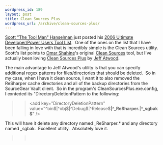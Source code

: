 ```yaml
--- 
wordpress_id: 189
layout: post
title: Clean Sources Plus
wordpress_url: /archive/clean-sources-plus/
---
```


<p><a href="http://www.computerzen.com/">Scott &quot;The Tool Man&quot; Hanselman</a> just posted his <a href="http://www.hanselman.com/blog/ScottHanselmans2006UltimateDeveloperAndPowerUsersToolListForWindows.aspx">2006 Ultimate Developer/Power Users Tool List</a>.&nbsp; One of the ones on the list that I have been falling in love with that is incredibly simple is the Clean Sources utility.&nbsp; Scott&#39;s list points to <a href="http://shahine.com/omar/">Omar Shahine</a>&#39;s original <a href="http://wiki.shahine.com/default.aspx/MyWiki/CleanSources.html">Clean Sources</a> tool, but I&#39;ve actually been loving <a href="http://www.codinghorror.com/blog/archives/000368.html">Clean Sources Plus</a> by <a href="http://www.codinghorror.com/blog/">Jeff Atwood</a>.</p><p>The main advantage to Jeff Atwood&#39;s utility is that you can specify additional regex patterns for files/directories that should be deleted.&nbsp; So in my case, when I have it clean source, I want it to also removed the ReSharper cache directories and all of the backup directories from the SourceGear Vault client.&nbsp; So in the program&#39;s CleanSourcesPlus.exe.config, I exnteded its &quot;DirectoryDeletionPattern to the following:</p><blockquote><blockquote><p>&lt;add key=&quot;DirectoryDeletionPattern&quot; value=&quot;^bin$|^obj$|^Debug$|^Release$<strong>|^_ReSharper.|^_sgbak$</strong>&quot; /&gt;</p></blockquote></blockquote><p>This will have it delete any directory named _ReSharper.* and any directory named _sgbak.&nbsp; Excellent utility.&nbsp; Absolutely love it.<br /></p><blockquote><blockquote><p>&nbsp;</p></blockquote></blockquote>
         
